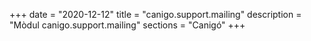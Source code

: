 +++
date        = "2020-12-12"
title       = "canigo.support.mailing"
description = "Mòdul canigo.support.mailing"
sections    = "Canigó"
+++